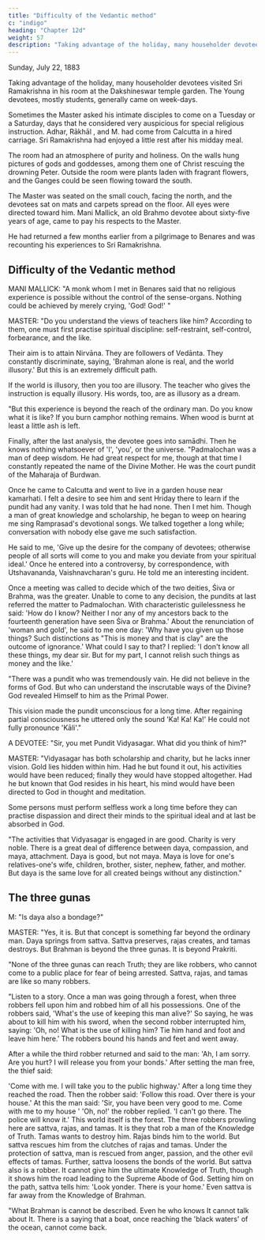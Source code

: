 ```yaml
---
title: "Difficulty of the Vedantic method"
c: "indigo"
heading: "Chapter 12d"
weight: 57
description: "Taking advantage of the holiday, many householder devotees visited Sri Ramakrishna in his room at the Dakshineswar temple garden"
---
```



Sunday, July 22, 1883

Taking advantage of the holiday, many householder devotees visited Sri Ramakrishna in his room at the Dakshineswar temple garden. The Young devotees, mostly students, generally came on week-days. 

Sometimes the Master asked his intimate disciples to come on a Tuesday or a Saturday, days that he considered very auspicious for special
religious instruction. Adhar, Rākhāl , and M. had come from Calcutta in a hired carriage.
Sri Ramakrishna had enjoyed a little rest after his midday meal. 

The room had an atmosphere of purity and holiness. On the walls hung pictures of gods and goddesses, among them one of Christ rescuing the drowning Peter. Outside the room were plants laden with fragrant flowers, and the Ganges could be seen flowing toward the south.

The Master was seated on the small couch, facing the north, and the devotees sat on mats and carpets spread on the floor. All eyes were directed toward him. Mani Mallick, an old Brahmo devotee about sixty-five years of age, came to pay his respects to the Master. 

He had returned a few months earlier from a pilgrimage to Benares and was recounting his experiences to Sri Ramakrishna.


## Difficulty of the Vedantic method

MANI MALLICK: "A monk whom I met in Benares said that no religious experience is
possible without the control of the sense-organs. Nothing could be achieved by merely
crying, 'God! God!' "

MASTER: "Do you understand the views of teachers like him? According to them, one must first practise spiritual discipline: self-restraint, self-control, forbearance, and the like. 

Their aim is to attain Nirvāna. They are followers of Vedānta. They constantly discriminate, saying, 'Brahman alone is real, and the world illusory.' But this is an extremely difficult path. 

If the world is illusory, then you too are illusory. The teacher
who gives the instruction is equally illusory. His words, too, are as illusory as a dream.

"But this experience is beyond the reach of the ordinary man. Do you know what it is like? If you burn camphor nothing remains. When wood is burnt at least a little ash is left. 

Finally, after the last analysis, the devotee goes into samādhi. Then he knows nothing whatsoever of 'I', 'you', or the universe.
"Padmalochan was a man of deep wisdom. He had great respect for me, though at that time I constantly repeated the name of the Divine Mother. He was the court pundit of the Maharaja of Burdwan. 

Once he came to Calcutta and went to live in a garden house near kamarhati. I felt a desire to see him and sent Hriday there to learn if the pundit
had any vanity. I was told that he had none. Then I met him. Though a man of great
knowledge and scholarship, he began to weep on hearing me sing Ramprasad's devotional songs. We talked together a long while; conversation with nobody else gave me such satisfaction. 

He said to me, 'Give up the desire for the company of devotees; otherwise people of all sorts will come to you and make you deviate from your spiritual
ideal.' Once he entered into a controversy, by correspondence, with Utshavananda,
Vaishnavcharan's guru. He told me an interesting incident. 

Once a meeting was called to decide which of the two deities, Śiva or Brahma, was the greater. Unable to come to
any decision, the pundits at last referred the matter to Padmalochan. With characteristic
guilelessness he said: 'How do I know? Neither I nor any of my ancestors back to the
fourteenth generation have seen Śiva or Brahma.' About the renunciation of 'woman and
gold', he said to me one day: 'Why have you given up those things? Such distinctions as
"This is money and that is clay" are the outcome of ignorance.' What could I say to that?
I replied: 'I don't know all these things, my dear sir. But for my part, I cannot relish
such things as money and the like.'

"There was a pundit who was tremendously vain. He did not believe in the forms of God. But who can understand the inscrutable ways of the Divine? God revealed Himself to him as the Primal Power. 

This vision made the pundit unconscious for a long time. After regaining partial consciousness he uttered only the sound 'Ka! Ka! Ka!' He could
not fully pronounce 'Kāli'."


A DEVOTEE: "Sir, you met Pundit Vidyasagar. What did you think of him?"

MASTER: "Vidyasagar has both scholarship and charity, but he lacks inner vision. Gold lies hidden within him. Had he but found it out, his activities would have been reduced; finally they would have stopped altogether. Had he but known that God resides in his heart, his mind would have been directed to God in thought and meditation. 

Some persons must perform selfless work a long time before they can practise dispassion and direct their minds to the spiritual ideal and at last be absorbed in God.



"The activities that Vidyasagar is engaged in are good. Charity is very noble. There is a
great deal of difference between daya, compassion, and maya, attachment. Daya is
good, but not maya. Maya is love for one's relatives-one's wife, children, brother, sister,
nephew, father, and mother. But daya is the same love for all created beings without
any distinction."



## The three gunas

M: "Is daya also a bondage?"

MASTER: "Yes, it is. But that concept is something far beyond the ordinary man. Daya springs from sattva. Sattva preserves, rajas creates, and tamas destroys. But Brahman is beyond the three gunas. It is beyond Prakriti.

"None of the three gunas can reach Truth; they are like robbers, who cannot come to a public place for fear of being arrested. Sattva, rajas, and tamas are like so many robbers.

"Listen to a story. Once a man was going through a forest, when three robbers fell upon him and robbed him of all his possessions. One of the robbers said, 'What's the use of keeping this man alive?' So saying, he was about to kill him with his sword, when the
second robber interrupted him, saying: 'Oh, no! What is the use of killing him? Tie him hand and foot and leave him here.' The robbers bound his hands and feet and went away.

After a while the third robber returned and said to the man: 'Ah, I am sorry. Are you hurt? I will release you from your bonds.' After setting the man free, the thief said:

'Come with me. I will take you to the public highway.' After a long time they reached the road. Then the robber said: 'Follow this road. Over there is your house.' At this the man said: 'Sir, you have been very good to me. Come with me to my house ' 'Oh, no!'
the robber replied. 'I can't go there. The police will know it.'
This world itself is the forest. The three robbers prowling here are sattva, rajas, and
tamas. It is they that rob a man of the Knowledge of Truth. Tamas wants to destroy
him. Rajas binds him to the world. But sattva rescues him from the clutches of rajas
and tamas. Under the protection of sattva, man is rescued from anger, passion, and the
other evil effects of tamas. Further, sattva loosens the bonds of the world. But sattva
also is a robber. It cannot give him the ultimate Knowledge of Truth, though it shows
him the road leading to the Supreme Abode of God. Setting him on the path, sattva tells
him: 'Look yonder. There is your home.' Even sattva is far away from the Knowledge of
Brahman.



"What Brahman is cannot be described. Even he who knows It cannot talk about It.
There is a saying that a boat, once reaching the 'black waters' of the ocean, cannot come
back.

